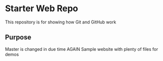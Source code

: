 # Starter Web Repo

This repository is for showing how Git and GitHub work

## Purpose

Master is changed in due time AGAIN
Sample website with plenty of files for demos